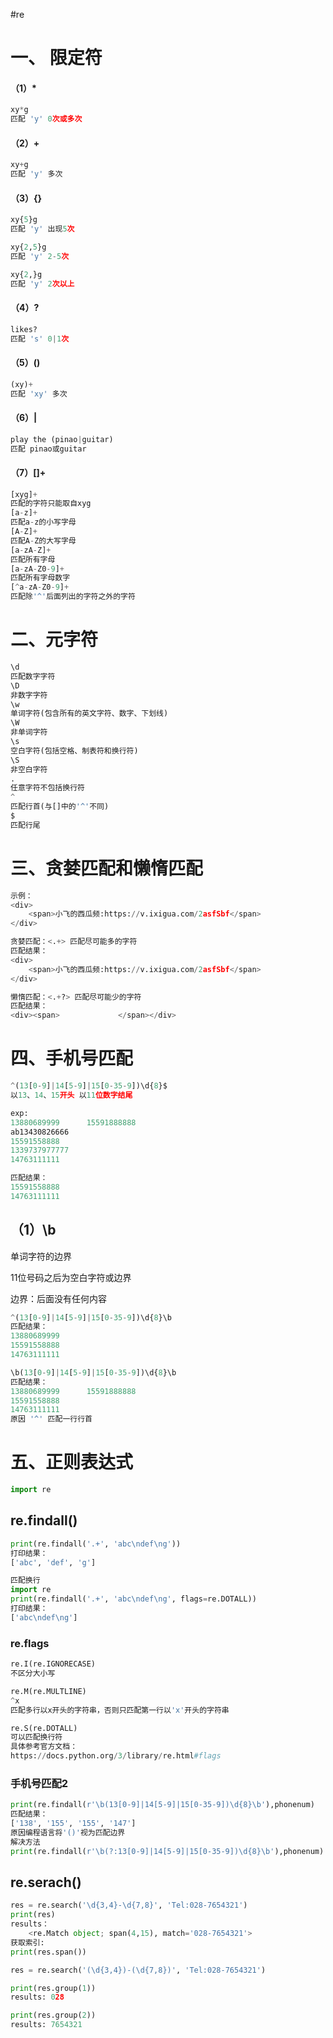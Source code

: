 #re
# 一、 限定符

#### （1）*

```python
xy*g
匹配 'y' 0次或多次
```

#### （2）+

```python
xy+g 
匹配 'y' 多次
```

#### （3）{}

```python
xy{5}g
匹配 'y' 出现5次

xy{2,5}g
匹配 'y' 2-5次

xy{2,}g
匹配 'y' 2次以上
```

#### （4）?

```python
likes?
匹配 's' 0|1次
```

#### （5）()

```python
(xy)+
匹配 'xy' 多次
```

#### （6）|

```python
play the (pinao|guitar)
匹配 pinao或guitar
```

#### （7）[]+

```python
[xyg]+
匹配的字符只能取自xyg
[a-z]+
匹配a-z的小写字母
[A-Z]+
匹配A-Z的大写字母
[a-zA-Z]+
匹配所有字母
[a-zA-Z0-9]+
匹配所有字母数字
[^a-zA-Z0-9]+
匹配除'^'后面列出的字符之外的字符
```

# 二、元字符

```python
\d
匹配数字字符
\D
非数字字符
\w
单词字符(包含所有的英文字符、数字、下划线)
\W
非单词字符
\s
空白字符(包括空格、制表符和换行符)
\S
非空白字符
.
任意字符不包括换行符
^
匹配行首(与[]中的'^'不同)
$
匹配行尾
```

# 三、贪婪匹配和懒惰匹配

```python
示例：
<div>
    <span>小飞的西瓜频:https://v.ixigua.com/2asfSbf</span>
</div>

贪婪匹配：<.+> 匹配尽可能多的字符
匹配结果：
<div>
    <span>小飞的西瓜频:https://v.ixigua.com/2asfSbf</span>
</div>

懒惰匹配：<.+?> 匹配尽可能少的字符
匹配结果：
<div><span>             </span></div>

```

# 四、手机号匹配

```python
^(13[0-9]|14[5-9]|15[0-35-9])\d{8}$
以13、14、15开头 以11位数字结尾

exp:
13880689999      15591888888
ab13430826666
15591558888
1339737977777
14763111111

匹配结果：
15591558888
14763111111


```

## （1）\b 

单词字符的边界

11位号码之后为空白字符或边界 

边界：后面没有任何内容

```python
^(13[0-9]|14[5-9]|15[0-35-9])\d{8}\b
匹配结果：
13880689999
15591558888
14763111111

\b(13[0-9]|14[5-9]|15[0-35-9])\d{8}\b
匹配结果：
13880689999      15591888888
15591558888
14763111111
原因 '^' 匹配一行行首
```

# 五、正则表达式

```python
import re
```

## re.findall()

```python
print(re.findall('.+', 'abc\ndef\ng'))
打印结果：
['abc', 'def', 'g']

匹配换行
import re
print(re.findall('.+', 'abc\ndef\ng', flags=re.DOTALL))
打印结果：
['abc\ndef\ng']


```

### re.flags

```python
re.I(re.IGNORECASE)
不区分大小写

re.M(re.MULTLINE)
^x
匹配多行以x开头的字符串，否则只匹配第一行以'x'开头的字符串

re.S(re.DOTALL)
可以匹配换行符
具体参考官方文档：
https://docs.python.org/3/library/re.html#flags
```

### 手机号匹配2

```python
print(re.findall(r'\b(13[0-9]|14[5-9]|15[0-35-9])\d{8}\b'),phonenum)
匹配结果：
['138', '155', '155', '147']
原因编程语言将'()'视为匹配边界
解决方法
print(re.findall(r'\b(?:13[0-9]|14[5-9]|15[0-35-9])\d{8}\b'),phonenum)
```

## re.serach()

```python
res = re.search('\d{3,4}-\d{7,8}', 'Tel:028-7654321')
print(res)
results：
	<re.Match object; span(4,15), match='028-7654321'>
获取索引:
print(res.span())

res = re.search('(\d{3,4})-(\d{7,8})', 'Tel:028-7654321')

print(res.group(1))
results: 028

print(res.group(2))
results: 7654321
    

```



